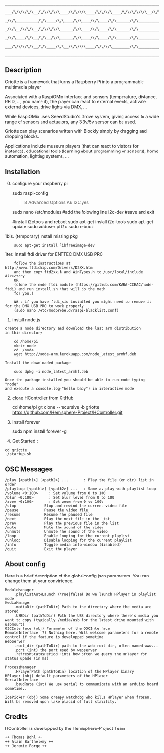 ```
       ______________________________________________________________________________________________
      ___/\/\/\/\/\__/\/\/\/\/\____/\/\/\/\____/\/\/\/\____/\/\/\/\/\/\__/\/\/\/\/\/\__/\/\/\/\/\/\_
     _/\/\__________/\/\____/\/\____/\/\____/\/\____/\/\______/\/\__________/\/\______/\___________
    _/\/\__/\/\/\__/\/\/\/\/\______/\/\____/\/\____/\/\______/\/\__________/\/\______/\/\/\/\/\___  
   _/\/\____/\/\__/\/\__/\/\______/\/\____/\/\____/\/\______/\/\__________/\/\______/\/\_________
  ___/\/\/\/\/\__/\/\____/\/\__/\/\/\/\____/\/\/\/\________/\/\__________/\/\______/\/\/\/\/\/\_
 ______________________________________________________________________________________________  

```


Description
-------------

Griotte is a framework that turns a Raspberry Pi into a programmable multimedia player.

Associated with a RaspiOMix interface and sensors (temperature, distance, RFID, ..., you name it), the player can react to external events, activate external devices, drive lights via DMX, ...

While RaspiOMix uses SeeedStudio's Grove system, giving access to a wide range of sensors and actuators, any 3.3v/5v sensor can be used.

Griotte can play scenarios written with Blockly simply by dragging and dropping blocks.

Applications include museum players (that can react to visitors for instance), educational tools (learning about programming or sensors), home automation, lighting systems, ...


Installation
-------------

  0. configure your raspberry pi

		sudo raspi-config
		> 8 Advanced Options
		> A6 I2C
		> yes

		sudo nano /etc/modules
		#add the folowing line
		i2c-dev
		#save and exit

		#install i2ctools and reboot
		sudo apt-get install i2c-tools
		sudo apt-get update
		sudo adduser pi i2c
		sudo reboot

  1bis. (temporary) Install missing pkg

  		sudo apt-get install libfreeimage-dev

  1ter. Install ftdi driver for ENTTEC DMX USB PRO

  		follow the instructions at http://www.ftdichip.com/Drivers/D2XX.htm
  		and then copy ftd2xx.h and WinTypes.h to /usr/local/include directory
  		OR
  		(clone the node ftdi module (https://github.com/KABA-CCEAC/node-ftdi) and run install.sh that will do the math
  		for you.)

  		NB : if you have ftdi_sio installed you might need to remove it for the DMX USB PRO to work properly
  		(sudo nano /etc/modprobe.d/raspi-blacklist.conf)

  1. install node.js

  	create a node directory and download the last arm distribution
  	in this directory

		cd /home/pi
  		mkdir node
  		cd ./node
  		wget http://node-arm.herokuapp.com/node_latest_armhf.deb

  	Install the downloaded package

  		sudo dpkg -i node_latest_armhf.deb

  	Once the package installed you should be able to run node typing "node"
  	and execute a console.log("hello baby") in interactive mode

  2. clone HController from GitHub

		cd /home/pi
		git clone --recursive -b griotte https://github.com/Hemisphere-Project/HController.git

  3. install forever

		sudo npm install forever -g

  4. Get Started :

  	cd griotte
    ./startup.sh


OSC Messages
-------------

	/play [<path1>] [<path2>] ...       : Play the file (or dir) list in order
	/playloop [<path1>] [<path2>] ...   : Same as play with playlist loop
	/volume <0:100>     : Set volume from 0 to 100
	/blur <0:100>       : Set blur level from 0 to 100
	/zoom <0:100>       : Set zoom from 0 to 100%
	/stop           : Stop and rewind the current video file
	/pause          : Pause the video file
	/resume         : Resume the paused file
	/next           : Play the next file in the list
	/prev           : Play the previous file in the list
	/mute           : Mute the sound of the video
	/unmute         : Unmute the sound of the video
	/loop           : Enable looping for the current playlist
	/unloop         : Disable looping for the current playlist
	/info           : Toggle media info window (disabled)
	/quit           : Exit the player

About config
-------------

Here is a brief description of the globalconfig.json parameters. You can change them at your convinience.
```
ModuleManager
	.playlistAutoLaunch (true|false) Do we launch HPlayer in playlist mode
MediaManager
	.mediaDir (pathToDir) Path to the directory where the media are stored
	.USBDir (pathToDir) Path the USB directory where there's media you want to copy (typically /media/usb for the latest drive mounted with usbmount)
OSCInterface (obj) Parameter of the OSCInterface
RemoteInterface (?) Nothing here. Will welcome parameters for a remote control if the feature is developped sometime
WebServer
	.root_dir (pathToDir) path to the web root dir, often named www...
	.port (int) the port used by webserver
	.refreshStatusPeriod (int) how often we query the HPlayer for status upade (in ms)

ProcessManager
	.HPlayerPath (pathToBin) location of the HPlayer binary
HPlayer (obj) default parameters of the HPlayer
SerialInterface
	.baudRate (int) We use serial to communicate with an arduino board sometime..

IcePicker (obj) Some creepy watchdog who kills HPlayer when frozen. Will be removed upon lake placid of full stability.
```

Credits
-------------

HController is developped by the Hemisphere-Project Team

    ++ Thomas Bohl ++
    ++ Alain Barthelemy ++
    ++ Jeremie Forge ++
